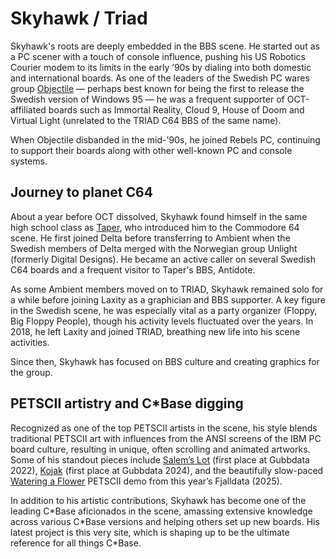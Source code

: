 # Skyhawk / Triad
Skyhawk's roots are deeply embedded in the BBS scene. He started out as a PC scener with a touch of console influence, pushing his US Robotics Courier modem to its limits in the early ’90s by dialing into both domestic and international boards. As one of the leaders of the Swedish PC wares group [Objectile](https://demozoo.org/groups/80823/) — perhaps best known for being the first to release the Swedish version of Windows 95 — he was a frequent supporter of OCT-affiliated boards such as Immortal Reality, Cloud 9, House of Doom and Virtual Light (unrelated to the TRIAD C64 BBS of the same name).

When Objectile disbanded in the mid-'90s, he joined Rebels PC, continuing to support their boards along with other well-known PC and console systems.

## Journey to planet C64
About a year before OCT dissolved, Skyhawk found himself in the same high school class as [Taper](../taper-triad), who introduced him to the Commodore 64 scene. He first joined Delta before transferring to Ambient when the Swedish members of Delta merged with the Norwegian group Unlight (formerly Digital Designs). He became an active caller on several Swedish C64 boards and a frequent visitor to Taper's BBS, Antidote.

As some Ambient members moved on to TRIAD, Skyhawk remained solo for a while before joining Laxity as a graphician and BBS supporter. A key figure in the Swedish scene, he was especially vital as a party organizer (Floppy, Big Floppy People), though his activity levels fluctuated over the years. In 2018, he left Laxity and joined TRIAD, breathing new life into his scene activities.

Since then, Skyhawk has focused on BBS culture and creating graphics for the group.

## PETSCII artistry and C\*Base digging
Recognized as one of the top PETSCII artists in the scene, his style blends traditional PETSCII art with influences from the ANSI screens of the IBM PC board culture, resulting in unique, often scrolling and animated artworks. Some of his standout pieces include [Salem’s Lot](https://csdb.dk/release/?id=219279) (first place at Gubbdata 2022), [Kojak](https://csdb.dk/release/?id=244745) (first place at Gubbdata 2024), and the beautifully slow-paced [Watering a Flower](https://csdb.dk/release/?id=249686) PETSCII demo from this year’s Fjalldata (2025).

In addition to his artistic contributions, Skyhawk has become one of the leading C\*Base aficionados in the scene, amassing extensive knowledge across various C\*Base versions and helping others set up new boards. His latest project is this very site, which is shaping up to be the ultimate reference for all things C\*Base.